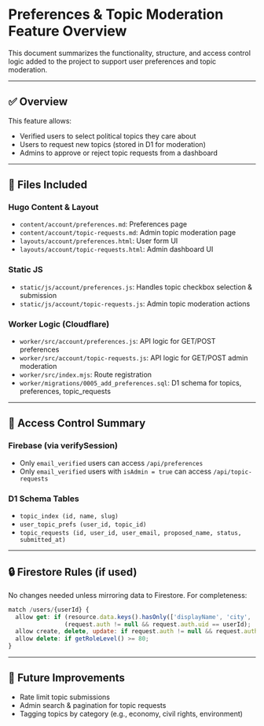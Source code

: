 # Preferences & Topic Moderation Feature Overview

This document summarizes the functionality, structure, and access control logic added to the project to support user preferences and topic moderation.

---

## ✅ Overview

This feature allows:
- Verified users to select political topics they care about
- Users to request new topics (stored in D1 for moderation)
- Admins to approve or reject topic requests from a dashboard

---

## 📁 Files Included

### Hugo Content & Layout
- `content/account/preferences.md`: Preferences page
- `content/account/topic-requests.md`: Admin topic moderation page
- `layouts/account/preferences.html`: User form UI
- `layouts/account/topic-requests.html`: Admin dashboard UI

### Static JS
- `static/js/account/preferences.js`: Handles topic checkbox selection & submission
- `static/js/account/topic-requests.js`: Admin topic moderation actions

### Worker Logic (Cloudflare)
- `worker/src/account/preferences.js`: API logic for GET/POST preferences
- `worker/src/account/topic-requests.js`: API logic for GET/POST admin moderation
- `worker/src/index.mjs`: Route registration
- `worker/migrations/0005_add_preferences.sql`: D1 schema for topics, preferences, topic_requests

---

## 🔐 Access Control Summary

### Firebase (via verifySession)
- Only `email_verified` users can access `/api/preferences`
- Only `email_verified` users with `isAdmin = true` can access `/api/topic-requests`

### D1 Schema Tables
- `topic_index (id, name, slug)`
- `user_topic_prefs (user_id, topic_id)`
- `topic_requests (id, user_id, user_email, proposed_name, status, submitted_at)`

---

## 🔒 Firestore Rules (if used)
No changes needed unless mirroring data to Firestore. For completeness:

```js
match /users/{userId} {
  allow get: if (resource.data.keys().hasOnly(['displayName', 'city', 'state'])) ||
                (request.auth != null && request.auth.uid == userId);
  allow create, delete, update: if request.auth != null && request.auth.uid == userId;
  allow delete: if getRoleLevel() >= 80;
}
```

---

## 🚀 Future Improvements
- Rate limit topic submissions
- Admin search & pagination for topic requests
- Tagging topics by category (e.g., economy, civil rights, environment)

